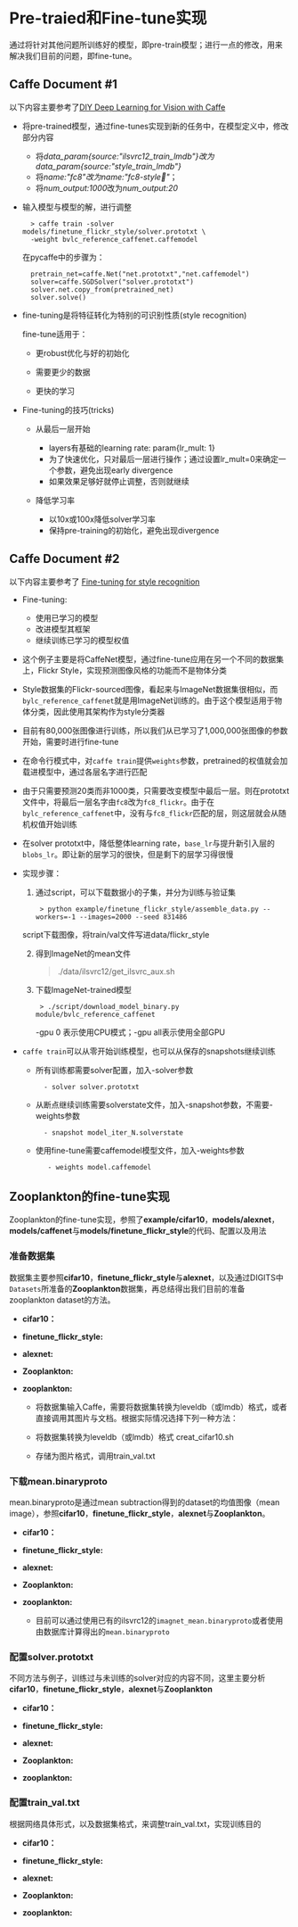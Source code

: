 
# Pre-traied和Fine-tune实现

通过将针对其他问题所训练好的模型，即pre-train模型；进行一点的修改，用来解决我们目前的问题，即fine-tune。

## Caffe Document #1

以下内容主要参考了[DIY Deep Learning for Vision with Caffe](https://docs.google.com/presentation/d/1UeKXVgRvvxg9OUdh_UiC5G71UMscNPlvArsWER41PsU/edit#slide=id.gc2fcdcce7_216_408)	
- 将pre-trained模型，通过fine-tunes实现到新的任务中，在模型定义中，修改部分内容

	- 将*data_param{source:"ilsvrc12_train_lmdb"}*改为*data_param{source:"style_train_lmdb"}*
	- 将*name:"fc8"*改为*name:"fc8-style"*；
	- 将*num_output:1000*改为*num_output:20*
	
- 输入模型与模型的解，进行调整


		> caffe train -solver models/finetune_flickr_style/solver.prototxt \
		-weight bvlc_reference_caffenet.caffemodel
		
	在pycaffe中的步骤为：
	
		pretrain_net=caffe.Net("net.prototxt","net.caffemodel")
		solver=caffe.SGDSolver("solver.prototxt")
		solver.net.copy_from(pretrained_net)
		solver.solve()
		
- fine-tuning是将特征转化为特别的可识别性质(style recognition)

	fine-tune适用于：
	
	- 更robust优化与好的初始化
		
	- 需要更少的数据
	
	- 更快的学习
	
- Fine-tuning的技巧(tricks)

	- 从最后一层开始
		- layers有基础的learning rate: param{lr_mult: 1}
		- 为了快速优化，只对最后一层进行操作；通过设置lr_mult=0来确定一个参数，避免出现early divergence
		- 如果效果足够好就停止调整，否则就继续
	
	- 降低学习率
	
		- 以10x或100x降低solver学习率
		- 保持pre-training的初始化，避免出现divergence

## Caffe Document #2

以下内容主要参考了 [Fine-tuning for style recognition](http://caffe.berkeleyvision.org/gathered/examples/finetune_flickr_style.html)

- Fine-tuning:
    - 使用已学习的模型
    - 改进模型其框架
    - 继续训练已学习的模型权值
    
- 这个例子主要是将CaffeNet模型，通过fine-tune应用在另一个不同的数据集上，Flickr Style，实现预测图像风格的功能而不是物体分类

- Style数据集的Flickr-sourced图像，看起来与ImageNet数据集很相似，而`bylc_reference_caffenet`就是用ImageNet训练的。由于这个模型适用于物体分类，因此使用其架构作为style分类器

- 目前有80,000张图像进行训练，所以我们从已学习了1,000,000张图像的参数开始，需要时进行fine-tune

- 在命令行模式中，对`caffe train`提供`weights`参数，pretrained的权值就会加载进模型中，通过各层名字进行匹配

- 由于只需要预测20类而非1000类，只需要改变模型中最后一层。则在prototxt文件中，将最后一层名字由`fc8`改为`fc8_flickr`。由于在`bylc_reference_caffenet`中，没有与`fc8_flickr`匹配的层，则这层就会从随机权值开始训练

- 在solver prototxt中，降低整体learning rate，`base_lr`与提升新引入层的`blobs_lr`。即让新的层学习的很快，但是剩下的层学习得很慢

- 实现步骤：
    1. 通过script，可以下载数据小的子集，并分为训练与验证集
            
            > python example/finetune_flickr_style/assemble_data.py --workers=-1 --images=2000 --seed 831486
            
     script下载图像，将train/val文件写进data/flickr_style
         
     2.  得到ImageNet的mean文件
     
            > ./data/ilsvrc12/get_ilsvrc_aux.sh
            
    3. 下载ImageNet-trained模型
    
            > ./script/download_model_binary.py module/bvlc_reference_caffenet
            
            
         -gpu 0 表示使用CPU模式；-gpu all表示使用全部GPU
         
- `caffe train`可以从零开始训练模型，也可以从保存的snapshots继续训练

    - 所有训练都需要solver配置，加入-solver参数
    
            - solver solver.prototxt
            
    - 从断点继续训练需要solverstate文件，加入-snapshot参数，不需要-weights参数
    
            - snapshot model_iter_N.solverstate
            
   - 使用fine-tune需要caffemodel模型文件，加入-weights参数
   
            - weights model.caffemodel
            
## Zooplankton的fine-tune实现

Zooplankton的fine-tune实现，参照了**example/cifar10**，**models/alexnet**，**models/caffenet**与**models/finetune_flickr_style**的代码、配置以及用法

### 准备数据集

数据集主要参照**cifar10**，**finetune_flickr_style**与**alexnet**，以及通过DIGITS中`Datasets`所准备的**Zooplankton**数据集，再总结得出我们目前的准备zooplankton dataset的方法。

- **cifar10：**

- **finetune_flickr_style:**

- **alexnet:**

- **Zooplankton:**

- **zooplankton:**

    - 将数据集输入Caffe，需要将数据集转换为leveldb（或lmdb）格式，或者直接调用其图片与文档。根据实际情况选择下列一种方法：

    -   将数据集转换为leveldb（或lmdb）格式
    creat_cifar10.sh
 
    - 存储为图片格式，调用train_val.txt

### 下载mean.binaryproto

mean.binaryproto是通过mean subtraction得到的dataset的均值图像（mean image），参照**cifar10**，**finetune_flickr_style**，**alexnet**与**Zooplankton**。

- **cifar10：**

- **finetune_flickr_style:**

- **alexnet:**

- **Zooplankton:**

- **zooplankton:**

    - 目前可以通过使用已有的ilsvrc12的`imagnet_mean.binaryproto`或者使用由数据库计算得出的`mean.binaryproto`

### 配置solver.prototxt

不同方法与例子，训练过与未训练的solver对应的内容不同，这里主要分析**cifar10**，**finetune_flickr_style**，**alexnet**与**Zooplankton**

- **cifar10：**

- **finetune_flickr_style:**

- **alexnet:**

- **Zooplankton:**

- **zooplankton:**

### 配置train_val.txt

根据网络具体形式，以及数据集格式，来调整train_val.txt，实现训练目的

- **cifar10：**

- **finetune_flickr_style:**

- **alexnet:**

- **Zooplankton:**

- **zooplankton:**